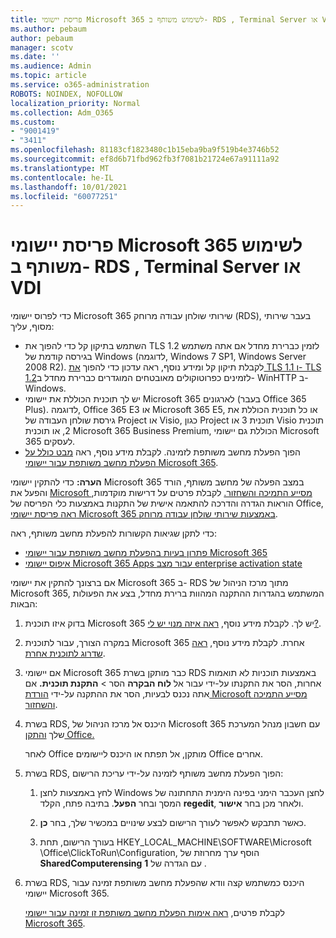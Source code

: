 ```yaml
---
title: פריסת יישומי Microsoft 365 לשימוש משותף ב- RDS , Terminal Server או VDI
ms.author: pebaum
author: pebaum
manager: scotv
ms.date: ''
ms.audience: Admin
ms.topic: article
ms.service: o365-administration
ROBOTS: NOINDEX, NOFOLLOW
localization_priority: Normal
ms.collection: Adm_O365
ms.custom:
- "9001419"
- "3411"
ms.openlocfilehash: 81183cf1823480c1b15eba9ba9f519b4e3746b52
ms.sourcegitcommit: ef8d6b71fbd962fb3f7081b21724e67a91111a92
ms.translationtype: MT
ms.contentlocale: he-IL
ms.lasthandoff: 10/01/2021
ms.locfileid: "60077251"
---
```

# <a name="deploying-microsoft-365-apps-for-shared-use-on-rds-terminal-server-or-vdi"></a>פריסת יישומי Microsoft 365 לשימוש משותף ב- RDS , Terminal Server או VDI

כדי לפרוס יישומי Microsoft 365 שירותי שולחן עבודה מרוחק (RDS), בעבר שירותי מסוף, עליך:

- השתמש בתיקון קל כדי להפוך את TLS 1.2 לזמין כברירת מחדל אם אתה משתמש בגירסה קודמת של Windows (לדוגמה, Windows 7 SP1, Windows Server 2008 R2). לקבלת תיקון קל ומידע נוסף, ראה עדכון כדי להפוך [את TLS 1.1 ו- TLS 1.2](https://support.microsoft.com/en-us/topic/update-to-enable-tls-1-1-and-tls-1-2-as-default-secure-protocols-in-winhttp-in-windows-c4bd73d2-31d7-761e-0178-11268bb10392#bkmk_easy)לזמינים כפרוטוקולים מאובטחים המוגדרים כברירת מחדל ב- WinHTTP ב- Windows. 
- יש לך תוכנית הכוללת את יישומי Microsoft 365 לארגונים (בעבר Office 365 Plus). לדוגמה, Office 365 E3 או Microsoft 365 E5, או כל תוכנית הכוללת את גירסת שולחן העבודה של Project או Visio, כגון Project תוכנית 3 או Visio תוכנית 2, או תוכנית Microsoft 365 Business Premium, הכוללת גם יישומי Microsoft 365 לעסקים.
- הפוך הפעלת מחשב משותפת לזמינה. לקבלת מידע נוסף, ראה [מבט כולל על הפעלת מחשב משותפת עבור יישומי Microsoft 365](https://docs.microsoft.com/deployoffice/overview-shared-computer-activation).

**הערה:** כדי להתקין יישומי Microsoft 365 במצב הפעלה של מחשב משותף, הורד והפעל את [Microsoft מסייע התמיכה והשחזור.](https://aka.ms/SaRA_OfficeSCA_M365Portal) לקבלת פרטים על דרישות מוקדמות, הוראות הגדרה והדרכה להתאמה אישית של התקנות באמצעות כלי הפריסה של Office, [ראה פריסת יישומי Microsoft 365 באמצעות שירותי שולחן עבודה מרוחק](https://docs.microsoft.com/deployoffice/deploy-microsoft-365-apps-remote-desktop-services).

כדי לתקן שגיאות הקשורות להפעלת מחשב משותף, ראה:

- [פתרון בעיות בהפעלת מחשב משותפת עבור יישומי Microsoft 365](https://docs.microsoft.com/deployoffice/troubleshoot-shared-computer-activation)
- [איפוס יישומי Microsoft 365 Apps עבור מצב enterprise activation state](https://docs.microsoft.com/office/troubleshoot/activation/reset-office-365-proplus-activation-state)

אם ברצונך להתקין את יישומי Microsoft 365 ב- RDS מתוך מרכז הניהול של Microsoft 365, המשתמש בהגדרות ההתקנה המהוות ברירת מחדל, בצע את הפעולות הבאות:

1. בדוק איזו תוכנית Microsoft 365 יש לך. לקבלת מידע נוסף, [ראה איזה מנוי יש לי?](https://docs.microsoft.com/microsoft-365/admin/admin-overview/what-subscription-do-i-have).

1. במקרה הצורך, עבור לתוכנית Microsoft 365 אחרת. לקבלת מידע נוסף, [ראה שדרוג לתוכנית אחרת](https://docs.microsoft.com/microsoft-365/commerce/subscriptions/upgrade-to-different-plan).

1. אם יישומי Microsoft 365 כבר מותקן בשרת RDS באמצעות תוכניות לא תואמות אחרות, הסר את התקנתו על-ידי עבור אל **לוח הבקרה** הסר  >  **התקנת תוכנית.** אם אתה נכנס לבעיות, הסר את ההתקנה על-ידי [הורדת Microsoft מסייע התמיכה והשחזור](https://aka.ms/SARA-OfficeUninstall-Alchemy).

1. בשרת RDS, היכנס אל מרכז הניהול של Microsoft 365 עם חשבון מנהל המערכת שלך [והתקן Office.](https://portal.office.com/OLS/MySoftware.aspx)

   לאחר Office מותקן, אל תפתח או היכנס ליישומים Office אחרים.

1. בשרת RDS, הפוך הפעלת מחשב משותף לזמינה על-ידי עריכת הרישום:

   1. לחץ באמצעות לחצן Windows לחצן העכבר הימני בפינה הימנית התחתונה של המסך ובחר **הפעל**. בתיבה פתח, הקלד **regedit**, ולאחר מכן בחר **אישור**.

   1. כאשר תתבקש לאפשר לעורך הרישום לבצע שינויים במכשיר שלך, בחר **כן**.

   1. בעורך הרישום, תחת HKEY_LOCAL_MACHINE\SOFTWARE\Microsoft \Office\ClickToRun\Configuration, הוסף ערך מחרוזת של **SharedComputerensing** עם הגדרה של **1** .

1. בשרת RDS, היכנס כמשתמש קצה וודא שהפעלת מחשב משותפת זמינה עבור יישומי Microsoft 365. 

   לקבלת פרטים, [ראה אימות הפעלת מחשב משותפת זו זמינה עבור יישומי Microsoft 365](https://docs.microsoft.com/deployoffice/troubleshoot-shared-computer-activation#verify-that-shared-computer-activation-is-enabled-for-microsoft-365-apps).
